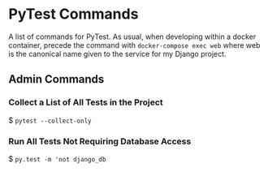 # PyTest Commands

A list of commands for PyTest. As usual, when developing within a docker container, precede the command with `docker-compose exec web` where web is the canonical name given to the service for my Django project.

## Admin Commands

### Collect a List of All Tests in the Project

$ `pytest --collect-only`

### Run All Tests Not Requiring Database Access

$ `py.test -m 'not django_db`

